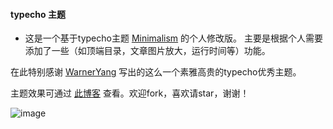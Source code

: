 #### typecho 主题

- 这是一个基于typecho主题 [Minimalism](https://github.com/WarnerYang/typecho_themes) 的个人修改版。
主要是根据个人需要添加了一些（如顶端目录，文章图片放大，运行时间等）功能。

在此特别感谢 [WarnerYang](https://github.com/WarnerYang) 写出的这么一个素雅高贵的typecho优秀主题。

主题效果可通过 [此博客](https://xeylon.com) 查看。欢迎fork，喜欢请star，谢谢！

![image](http://xeylon.com/usr/themes/Minimalism/screenshot.png)
